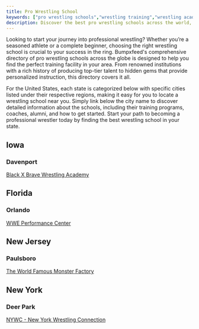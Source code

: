 ```yaml
---
title: Pro Wrestling School
keywords: ["pro wrestling schools","wrestling training","wrestling academies","wrestling schools near me","wrestling schools in Florida","professional wrestling training","wrestling programs","how to become a wrestler","wrestling school directory","wrestling training centers"]
description: Discover the best pro wrestling schools across the world, including the United States, with our comprehensive directory. Find top wrestling training centers and academies in your state, including information on programs, coaches, and how to start your professional wrestling journey.
---
```

Looking to start your journey into professional wrestling? Whether you’re a seasoned athlete or a complete beginner, choosing the right wrestling school is crucial to your success in the ring. Bumpxfeed's comprehensive directory of pro wrestling schools across the globe is designed to help you find the perfect training facility in your area. From renowned institutions with a rich history of producing top-tier talent to hidden gems that provide personalized instruction, this directory covers it all.

For the United States, each state is categorized below with specific cities listed under their respective regions, making it easy for you to locate a wrestling school near you. Simply link below the city name to discover detailed information about the schools, including their training programs, coaches, alumni, and how to get started. Start your path to becoming a professional wrestler today by finding the best wrestling school in your state.

## Iowa
### Davenport
[Black X Brave Wrestling Academy](../../posts/2023/black-x-brave-wrestling-academy-training-with-seth-rollins-in-davenport-iowa)


## Florida
### Orlando
[WWE Performance Center](../../posts/2023/the-ultimate-guide-to-try-out-for-wwe-performance-center)

## New Jersey
### Paulsboro
[The World Famous Monster Factory](../../posts/2023/the-world-famous-monster-factory-developing-pro-wrestling-talent-since-1983)

## New York
### Deer Park
[NYWC - New York Wrestling Connection](../../posts/2023/take-your-wrestling-career-to-the-next-level-at-the-nywc-training-academy/)

